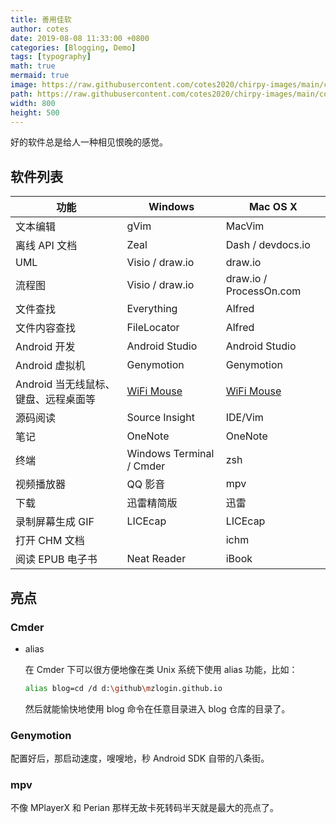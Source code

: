 ```yaml
---
title: 善用佳软
author: cotes
date: 2019-08-08 11:33:00 +0800
categories: [Blogging, Demo]
tags: [typography]
math: true
mermaid: true
image: https://raw.githubusercontent.com/cotes2020/chirpy-images/main/commons/avatar.jpg
path: https://raw.githubusercontent.com/cotes2020/chirpy-images/main/commons/avatar.jpg
width: 800
height: 500
---
```


好的软件总是给人一种相见恨晚的感觉。

## 软件列表

| 功能                                 | Windows                  | Mac OS X                |
|--------------------------------------|--------------------------|-------------------------|
| 文本编辑                             | gVim                     | MacVim                  |
| 离线 API 文档                        | Zeal                     | Dash / devdocs.io       |
| UML                                  | Visio / draw.io          | draw.io                 |
| 流程图                               | Visio / draw.io          | draw.io / ProcessOn.com |
| 文件查找                             | Everything               | Alfred                  |
| 文件内容查找                         | FileLocator              | Alfred                  |
| Android 开发                         | Android Studio           | Android Studio          |
| Android 虚拟机                       | Genymotion               | Genymotion              |
| Android 当无线鼠标、键盘、远程桌面等 | [WiFi Mouse][]           | [WiFi Mouse][]          |
| 源码阅读                             | Source Insight           | IDE/Vim                 |
| 笔记                                 | OneNote                  | OneNote                 |
| 终端                                 | Windows Terminal / Cmder | zsh                     |
| 视频播放器                           | QQ 影音                  | mpv                     |
| 下载                                 | 迅雷精简版               | 迅雷                    |
| 录制屏幕生成 GIF                     | LICEcap                  | LICEcap                 |
| 打开 CHM 文档                        |                          | ichm                    |
| 阅读 EPUB 电子书                     | Neat Reader              | iBook                   |

## 亮点

### Cmder

* alias

  在 Cmder 下可以很方便地像在类 Unix 系统下使用 alias 功能，比如：

  ```sh
  alias blog=cd /d d:\github\mzlogin.github.io
  ```

  然后就能愉快地使用 blog 命令在任意目录进入 blog 仓库的目录了。

### Genymotion

配置好后，那启动速度，嗖嗖地，秒 Android SDK 自带的八条街。

### mpv

不像 MPlayerX 和 Perian 那样无故卡死转码半天就是最大的亮点了。

[WiFi Mouse]: https://wifimouse.necta.us/
